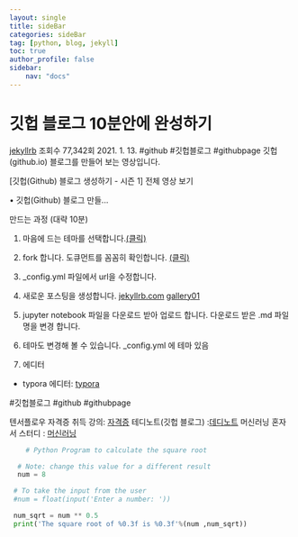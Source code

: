 ```yaml
---
layout: single
title: sideBar
categories: sideBar
tag: [python, blog, jekyll]
toc: true
author_profile: false
sidebar: 
    nav: "docs"
---
```

# 깃헙 블로그 10분안에 완성하기
  [jekyllrb](https://jekyllrb.com/docs/post/)
  조회수 77,342회  2021. 1. 13.  #github #깃헙블로그 #githubpage
  깃헙(github.io) 블로그를 만들어 보는 영상입니다.

  [깃헙(Github) 블로그 생성하기 - 시즌 1] 
  전체 영상 보기


   • 깃헙(Github) 블로그 만들...  

  만드는 과정 (대략 10분)
  1. 마음에 드는 테마를 선택합니다.[(클릭)](https://github.com/topics/jekyll-theme)

  2. fork 합니다.
  도큐먼트를 꼼꼼히 확인합니다.
  [(클릭)](https://mmistakes.github.io/minimal-m...)

  3. _config.yml 파일에서 url을 수정합니다.

  4. 새로운 포스팅을 생성합니다.
     [jekyllrb.com](https://jekyllrb.com/docs/posts/)
     [gallery01](/Users/kch/Documents/GitHub/kchair777.github.io/images/2023-07-15-second/gallery01.jpg)


  5. jupyter notebook 파일을 다운로드 받아 업로드 합니다.
  다운로드 받은 .md 파일 명을 변경 합니다.

  6. 테마도 변경해 볼 수 있습니다.
  _config.yml 에 테마 있음

  7. 에디터
  - typora 에디터: [typora](https://typora.io/)

  #깃헙블로그 #github #githubpage
  
  텐서플로우 자격증 취득 강의: [자격증](https://bit.ly/tfcert-vod)
  테디노트(깃헙 블로그) :[데디노트](https://teddylee777.github.io)
  머신러닝 혼자서 스터디 : [머신러닝](https://github.com/teddylee777/machin...)

  ~~~python
      # Python Program to calculate the square root

    # Note: change this value for a different result
    num = 8 

   # To take the input from the user
   #num = float(input('Enter a number: '))

   num_sqrt = num ** 0.5
   print('The square root of %0.3f is %0.3f'%(num ,num_sqrt))  
  ~~~
